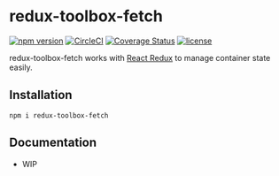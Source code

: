 # redux-toolbox-fetch
[![npm version](https://badge.fury.io/js/redux-toolbox-fetch.svg)](https://www.npmjs.com/package/redux-toolbox-fetch)
[![CircleCI](https://circleci.com/gh/hosos/redux-toolbox-fetch.svg?style=shield)](https://circleci.com/gh/hosos/redux-toolbox-fetch)
[![Coverage Status](https://coveralls.io/repos/github/hosos/redux-toolbox-fetch/badge.svg?branch=)](https://coveralls.io/github/hosos/redux-toolbox-fetch?branch=)
[![license](https://img.shields.io/github/license/hosos/redux-toolbox-fetch.svg)](https://github.com/hosos/redux-toolbox-fetch/blob/master/LICENSE.md)

redux-toolbox-fetch works with [React Redux](https://github.com/rackt/react-redux) to manage container state easily. 

## Installation
```npm i redux-toolbox-fetch```
## Documentation
* WIP
